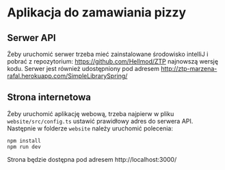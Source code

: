 # Aplikacja do zamawiania pizzy

## Serwer API
Żeby uruchomić serwer trzeba mieć zainstalowane środowisko intelliJ i pobrać z repozytorium: https://github.com/Hellmod/ZTP najnowszą wersję kodu. Serwer jest również udostępniony pod adresem http://ztp-marzena-rafal.herokuapp.com/SimpleLibrarySpring/

## Strona internetowa
Żeby uruchomić aplikację webową, trzeba najpierw w pliku `website/src/config.ts` ustawić prawidłowy adres do
serwera API. Następnie w folderze `website` należy uruchomić polecenia:
```
npm install
npm run dev
```
Strona będzie dostępna pod adresem http://localhost:3000/
